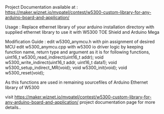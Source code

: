 Project Documentation available at :
https://maker.wiznet.io/mvpatel/contest/w5300-custom-library-for-any-arduino-board-and-application/

Usage :
Replace ethernet library of your arduino installation directory with supplied ethernet library to use it with W5300 TOE Shield and Arduino Mega

Modification Guide :
edit w5300_anymcu.h with pin assignment of desired MCU
edit w5300_anymcu.cpp with w5300 io driver logic by keeping function name, return type and argument as it is for following functions,
uint16_t w5300_read_indirect(uint16_t addr);
void w5300_write_indirect(uint16_t addr, uint16_t data1);
void w5300_setup_indirect_MR(void);
void w5300_init(void);
void w5300_reset(void);

As this functions are used in remaining sourcefiles of Arduino Ethernet library of W5300

visit https://maker.wiznet.io/mvpatel/contest/w5300-custom-library-for-any-arduino-board-and-application/ project documentation page for more details..
